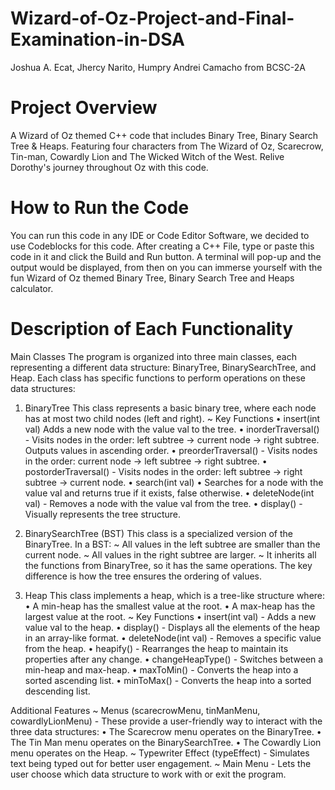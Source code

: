 # Wizard-of-Oz-Project-and-Final-Examination-in-DSA
Joshua A. Ecat, Jhercy Narito, Humpry Andrei Camacho from BCSC-2A
# Project Overview
A Wizard of Oz themed C++ code that includes Binary Tree, Binary Search Tree &amp; Heaps. Featuring four characters from The Wizard of Oz, Scarecrow, Tin-man, Cowardly Lion and The Wicked Witch of the West. Relive Dorothy's journey throughout Oz with this code.
# How to Run the Code
You can run this code in any IDE or Code Editor Software, we decided to use Codeblocks for this code. After creating a C++ File, type or paste this code in it and click the Build and Run button. A terminal will pop-up and the output would be displayed, from then on you can immerse yourself with the fun Wizard of Oz themed Binary Tree, Binary Search Tree and Heaps calculator. 
# Description of Each Functionality
Main Classes 
The program is organized into three main classes, each representing a different data structure: BinaryTree, BinarySearchTree, and Heap. Each class has specific functions to perform operations on these data structures:

1. BinaryTree
This class represents a basic binary tree, where each node has at most two child nodes (left and right).
~ Key Functions
• insert(int val)
Adds a new node with the value val to the tree.
• inorderTraversal() - Visits nodes in the order: left subtree → current node → right subtree. Outputs values in ascending order.
• preorderTraversal() - Visits nodes in the order: current node → left subtree → right subtree.
• postorderTraversal() - Visits nodes in the order: left subtree → right subtree → current node.
• search(int val) • Searches for a node with the value val and returns true if it exists, false otherwise.
• deleteNode(int val) - Removes a node with the value val from the tree.
• display() - Visually represents the tree structure.

2. BinarySearchTree (BST)
This class is a specialized version of the BinaryTree. In a BST:
~ All values in the left subtree are smaller than the current node.
~ All values in the right subtree are larger.
~ It inherits all the functions from BinaryTree, so it has the same operations. The key difference is how the tree ensures the ordering of values.

3. Heap
This class implements a heap, which is a tree-like structure where:
• A min-heap has the smallest value at the root.
• A max-heap has the largest value at the root.
~ Key Functions
• insert(int val) - Adds a new value val to the heap.
• display() - Displays all the elements of the heap in an array-like format.
• deleteNode(int val) - Removes a specific value from the heap.
• heapify() - Rearranges the heap to maintain its properties after any change.
• changeHeapType() - Switches between a min-heap and max-heap.
• maxToMin() - Converts the heap into a sorted ascending list.
• minToMax() - Converts the heap into a sorted descending list.

Additional Features
~ Menus (scarecrowMenu, tinManMenu, cowardlyLionMenu) - These provide a user-friendly way to interact with the three data structures:
• The Scarecrow menu operates on the BinaryTree.
• The Tin Man menu operates on the BinarySearchTree.
• The Cowardly Lion menu operates on the Heap.
~ Typewriter Effect (typeEffect) - Simulates text being typed out for better user engagement.
~ Main Menu - Lets the user choose which data structure to work with or exit the program.
